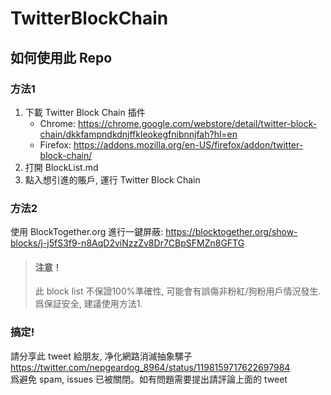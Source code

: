 # TwitterBlockChain  

## 如何使用此 Repo  
### 方法1
1. 下載 Twitter Block Chain 插件
    * Chrome: <https://chrome.google.com/webstore/detail/twitter-block-chain/dkkfampndkdnjffkleokegfnibnnjfah?hl=en>  
    * Firefox: <https://addons.mozilla.org/en-US/firefox/addon/twitter-block-chain/>  
2. 打開 BlockList.md  
3. 點入想引進的賬戶, 運行 Twitter Block Chain  
### 方法2
使用 BlockTogether.org 進行一鍵屏蔽: <https://blocktogether.org/show-blocks/j-j5fS3f9-n8AqD2viNzzZv8Dr7CBpSFMZn8GFTG>
> #### 注意！  
> 此 block list 不保證100%準確性, 可能會有誤傷非粉紅/狗粉用戶情況發生. 爲保証安全, 建議使用方法1.  
### 搞定! 
請分享此 tweet 給朋友, 净化網路消滅抽象騾子 <https://twitter.com/nepgeardog_8964/status/1198159717622697984>  
爲避免 spam, issues 已被關閉。如有問題需要提出請評論上面的 tweet  
